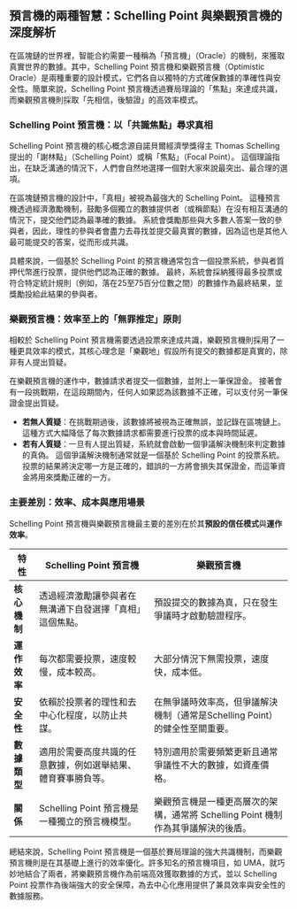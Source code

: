 ## 預言機的兩種智慧：Schelling Point 與樂觀預言機的深度解析

在區塊鏈的世界裡，智能合約需要一種稱為「預言機」（Oracle）的機制，來獲取真實世界的數據。其中，Schelling Point 預言機和樂觀預言機（Optimistic Oracle）是兩種重要的設計模式，它們各自以獨特的方式確保數據的準確性與安全性。簡單來說，Schelling Point 預言機透過賽局理論的「焦點」來達成共識，而樂觀預言機則採取「先相信，後驗證」的高效率模式。

### Schelling Point 預言機：以「共識焦點」尋求真相

Schelling Point 預言機的核心概念源自諾貝爾經濟學獎得主 Thomas Schelling 提出的「謝林點」（Schelling Point）或稱「焦點」（Focal Point）。 這個理論指出，在缺乏溝通的情況下，人們會自然地選擇一個對大家來說最突出、最合理的選項。

在區塊鏈預言機的設計中，「真相」被視為最強大的 Schelling Point。 這種預言機透過經濟激勵機制，鼓勵多個獨立的數據提供者（或稱節點）在沒有相互溝通的情況下，提交他們認為最準確的數據。 系統會獎勵那些與大多數人答案一致的參與者，因此，理性的參與者會盡力去尋找並提交最真實的數據，因為這也是其他人最可能提交的答案，從而形成共識。

具體來說，一個基於 Schelling Point 的預言機通常包含一個投票系統，參與者質押代幣進行投票，提供他們認為正確的數據。 最終，系統會採納獲得最多投票或符合特定統計規則（例如，落在25至75百分位數之間）的數據作為最終結果，並獎勵投給此結果的參與者。

### 樂觀預言機：效率至上的「無罪推定」原則

相較於 Schelling Point 預言機需要透過投票來達成共識，樂觀預言機則採用了一種更具效率的模式，其核心理念是「樂觀地」假設所有提交的數據都是真實的，除非有人提出質疑。

在樂觀預言機的運作中，數據請求者提交一個數據，並附上一筆保證金。 接著會有一段挑戰期，在這段期間內，任何人如果認為該數據不正確，可以支付另一筆保證金提出質疑。

*   **若無人質疑**：在挑戰期過後，該數據將被視為正確無誤，並記錄在區塊鏈上。 這種方式大幅降低了每次數據請求都需要進行投票的成本與時間延遲。
*   **若有人質疑**：一旦有人提出質疑，系統就會啟動一個爭議解決機制來判定數據的真偽。 這個爭議解決機制通常就是一個基於 Schelling Point 的投票系統。 投票的結果將決定哪一方是正確的，錯誤的一方將會損失其保證金，而這筆資金將用來獎勵正確的一方。

### 主要差別：效率、成本與應用場景

Schelling Point 預言機與樂觀預言機最主要的差別在於其**預設的信任模式**與**運作效率**。

| 特性 | Schelling Point 預言機 | 樂觀預言機 |
| --- | --- | --- |
| **核心機制** | 透過經濟激勵讓參與者在無溝通下自發選擇「真相」這個焦點。 | 預設提交的數據為真，只在發生爭議時才啟動驗證程序。 |
| **運作效率** | 每次都需要投票，速度較慢，成本較高。 | 大部分情況下無需投票，速度快，成本低。 |
| **安全性** | 依賴於投票者的理性和去中心化程度，以防止共謀。 | 在無爭議時效率高，但爭議解決機制（通常是Schelling Point）的健全性至關重要。 |
| **數據類型** | 適用於需要高度共識的任意數據，例如選舉結果、體育賽事勝負等。 | 特別適用於需要頻繁更新且通常爭議性不大的數據，如資產價格。 |
| **關係** | Schelling Point 預言機是一種獨立的預言機模型。 | 樂觀預言機是一種更高層次的架構，通常將 Schelling Point 機制作為其爭議解決的後盾。 |

總結來說，Schelling Point 預言機是一個基於賽局理論的強大共識機制，而樂觀預言機則是在其基礎上進行的效率優化。許多知名的預言機項目，如 UMA，就巧妙地結合了兩者，將樂觀預言機作為前端高效獲取數據的方式，並以 Schelling Point 投票作為後端強大的安全保障，為去中心化應用提供了兼具效率與安全性的數據服務。